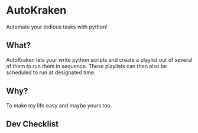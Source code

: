 # AutoKraken
Automate your tedious tasks with python!


## What?
AutoKraken lets your write python scripts and create a playlist out of several of them to run them in sequence. These playlists can then also be scheduled to run at designated time.

## Why?
To make my life easy and maybe yours too.

## Dev Checklist

